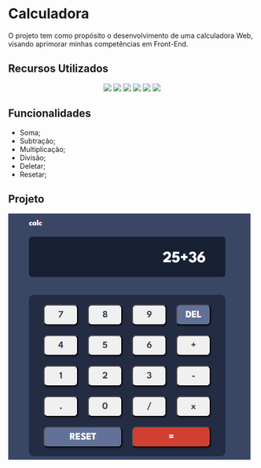 # Calculadora

O projeto tem como propósito o desenvolvimento de uma calculadora Web, visando aprimorar minhas competências em Front-End.

## Recursos Utilizados

<p align="center"> 
<img src="https://img.shields.io/badge/python-3670A0?style=for-the-badge&logo=python&logoColor=ffdd54" />
<img src="https://img.shields.io/badge/flask-%23000.svg?style=for-the-badge&logo=flask&logoColor=white"/>
<img src="https://img.shields.io/badge/html5-%23E34F26.svg?style=for-the-badge&logo=html5&logoColor=white" />
<img src="https://img.shields.io/badge/css3-%231572B6.svg?style=for-the-badge&logo=css3&logoColor=white" />
<img src="https://img.shields.io/badge/Visual%20Studio%20Code-0078d7.svg?style=for-the-badge&logo=visual-studio-code&logoColor=white"/>
<img src="https://img.shields.io/badge/JavaScript-F7DF1E?style=for-the-badge&logo=javascript&logoColor=black"/>

</p>

## Funcionalidades

- Soma;  
- Subtração;
- Multiplicação;
- Divisão;
- Deletar;
- Resetar;

## Projeto

<img src='calc.png'>
